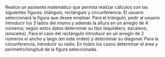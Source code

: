 Realice un asistente matemático que permita realizar cálculos con las siguientes figuras: triángulo, rectángulo y circunferencia. 
El usuario seleccionará la figura que desee emplear. Para el triángulo, pedir al usuario introducir los 3 lados del mismo y además la altura en un arreglo de 4 números; 
según estos datos determinar su tipo (equilátero, escaleno, isósceles). Para el caso del rectángulo introducir en un arreglo de 2 números el ancho y largo (en este orden) 
y determinar su diagonal. Para la circunferencia, introducir su radio. En todos los casos determinar el área y perímetro/longitud de la figura seleccionada.

